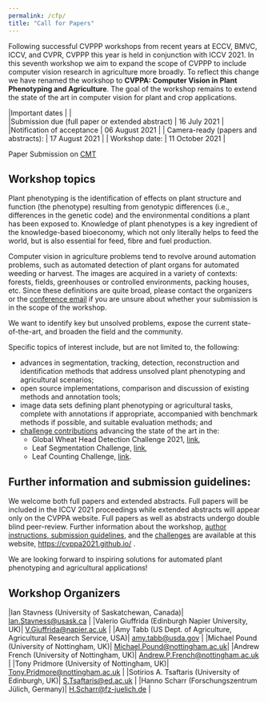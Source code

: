 ```yaml
---
permalink: /cfp/
title: "Call for Papers"
---
```



Following successful CVPPP workshops from recent years at ECCV, BMVC, ICCV, and CVPR, CVPPP this year is held in conjunction with ICCV 2021. In this seventh workshop we aim to expand the scope of CVPPP to include computer vision research in agriculture more broadly. To reflect this change we have renamed the workshop to **CVPPA: Computer Vision in Plant Phenotyping and Agriculture**. The goal of the workshop remains to extend the state of the art in computer vision for plant and crop applications. 

|Important dates       |       |      
|Submission due (full paper or extended abstract) |   16 July 2021 |
|Notification of acceptance |  06 August 2021 |
| Camera-ready (papers and abstracts): | 17 August 2021 |
| Workshop date: | 11 October 2021 |

Paper Submission on [CMT](https://cmt3.research.microsoft.com/CVPPA2021)
 
## Workshop topics
 
Plant phenotyping is the identification of effects on plant structure and function (the phenotype) resulting from genotypic differences (i.e., differences in the genetic code) and the environmental conditions a plant has been exposed to. Knowledge of plant phenotypes is a key ingredient of the knowledge-based bioeconomy, which not only literally helps to feed the world, but is also essential for feed, fibre and fuel production. 
 
Computer vision in agriculture problems tend to revolve around automation problems, such as automated detection of plant organs for automated weeding or harvest. The images are acquired in a variety of contexts: forests, fields, greenhouses or controlled environments, packing houses, etc. Since these definitions are quite broad, please contact the organizers or the [conference email](mailto:cvppp2021@gmail.com) if you are unsure about whether your submission is in the scope of the workshop. 

We want to identify key but unsolved problems, expose the current state-of-the-art, and broaden the field and the community. 
 
Specific topics of interest include, but are not limited to, the following: 
 
- advances in segmentation, tracking, detection, reconstruction and identification methods that address unsolved plant phenotyping and agricultural scenarios; 
-  open source implementations, comparison and discussion of existing methods and annotation tools; 
-  image data sets defining plant phenotyping or agricultural tasks, complete with annotations if appropriate, accompanied with benchmark methods if possible, and suitable evaluation methods; and 
-  [challenge contributions](/challenges) advancing the state of the art in the: 
   - Global Wheat Head Detection Challenge 2021, [link](http://www.global-wheat.com/),
   - Leaf Segmentation Challenge, [link](https://www.plant-phenotyping.org/CVPPP2017-challenge),  
   - Leaf Counting Challenge, [link](https://data-challenges.fz-juelich.de/web/challenges/challengepage/85/overview). 
 
 
## Further information and submission guidelines: 
 
We welcome both full papers and extended abstracts. Full papers will be included in the ICCV 2021 proceedings while extended abstracts will appear only on the CVPPA website. Full papers as well as abstracts undergo double blind peer-review. Further information about the workshop, [author instructions, submission guidelines](/authors/), and the [challenges](/challenges/) are available at this website, https://cvppa2021.github.io/ . 
 
We are looking forward to inspiring solutions for automated plant phenotyping and agricultural applications! 
 
 
## Workshop Organizers
 
|Ian Stavness (University of Saskatchewan, Canada)| Ian.Stavness@usask.ca |
|Valerio Giuffrida (Edinburgh Napier University, UK)| V.Giuffrida@napier.ac.uk |
|Amy Tabb (US Dept. of Agriculture, Agricultural Research Service, USA)| amy.tabb@usda.gov |
|Michael Pound (University of Nottingham, UK)| Michael.Pound@nottingham.ac.uk| 
|Andrew French (University of Nottingham, UK)| Andrew.P.French@nottingham.ac.uk |
|Tony Pridmore (University of Nottingham, UK)| Tony.Pridmore@nottingham.ac.uk |
|Sotirios A. Tsaftaris (University of Edinburgh, UK)| S.Tsaftaris@ed.ac.uk |
|Hanno Scharr (Forschungszentrum Jülich, Germany)| H.Scharr@fz-juelich.de |
